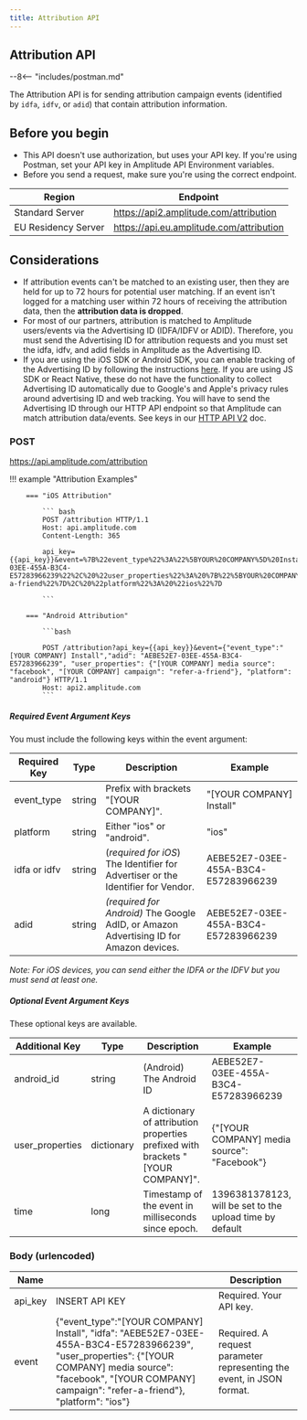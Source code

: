 ```yaml
---
title: Attribution API
---
```


## Attribution API

--8<-- "includes/postman.md"

The Attribution API is for sending attribution campaign events (identified by `idfa`, `idfv`, or `adid`) that contain attribution information.

## Before you begin

-   This API doesn't use authorization, but uses your API key. If you're using Postman, set your API key in Amplitude API Environment variables.
-   Before you send a request, make sure you're using the correct endpoint.

| Region | Endpoint |
| --- | --- |
| Standard Server | <https://api2.amplitude.com/attribution> |
| EU Residency Server | <https://api.eu.amplitude.com/attribution> |

## Considerations


-   If attribution events can't be matched to an existing user, then they are held for up to 72 hours for potential user matching. If an event isn't logged for a matching user within 72 hours of receiving the attribution data, then the **attribution data is dropped**.
-   For most of our partners, attribution is matched to Amplitude users/events via the Advertising ID (IDFA/IDFV or ADID). Therefore, you must send the Advertising ID for attribution requests and you must set the idfa, idfv, and adid fields in Amplitude as the Advertising ID.
-   If you are using the iOS SDK or Android SDK, you can enable tracking of the Advertising ID by following the instructions [here](https://developers.amplitude.com/docs/ios#advertising-id). If you are using JS SDK or React Native, these do not have the functionality to collect Advertising ID automatically due to Google's and Apple's privacy rules around advertising ID and web tracking. You will have to send the Advertising ID through our HTTP API endpoint so that Amplitude can match attribution data/events. See keys in our [HTTP API V2](https://developers.amplitude.com/docs/http-api-v2) doc.



### POST 

https://api.amplitude.com/attribution

!!! example "Attribution Examples"

		=== "iOS Attribution"

			``` bash
			POST /attribution HTTP/1.1
			Host: api.amplitude.com
			Content-Length: 365

			api_key={{api_key}}&event=%7B%22event_type%22%3A%22%5BYOUR%20COMPANY%5D%20Install%22%2C%20%22idfa%22%3A%20%22AEBE52E7-03EE-455A-B3C4-E57283966239%22%2C%20%22user_properties%22%3A%20%7B%22%5BYOUR%20COMPANY%5D%20media%20source%22%3A%20%22facebook%22%2C%20%22%5BYOUR%20COMPANY%5D%20campaign%22%3A%20%22refer-a-friend%22%7D%2C%20%22platform%22%3A%20%22ios%22%7D

			```

		=== "Android Attribution"

			```bash

			POST /attribution?api_key={{api_key}}&event={"event_type":"[YOUR COMPANY] Install","adid": "AEBE52E7-03EE-455A-B3C4-E57283966239", "user_properties": {"[YOUR COMPANY] media source": "facebook", "[YOUR COMPANY] campaign": "refer-a-friend"}, "platform": "android"} HTTP/1.1
			Host: api2.amplitude.com
			```



##### Required Event Argument Keys

You must include the following keys within the event argument:

| Required Key | Type | Description | Example |
| --- | --- | --- | --- |
| event_type | string | Prefix with brackets "[YOUR COMPANY]". | "[YOUR COMPANY] Install" |
| platform | string | Either "ios" or "android". | "ios" |
| idfa or idfv | string | (*required for iOS*) The Identifier for Advertiser or the Identifier for Vendor. | AEBE52E7-03EE-455A-B3C4-E57283966239 |
| adid | string | *(required for Android)* The Google AdID, or Amazon Advertising ID for Amazon devices. | AEBE52E7-03EE-455A-B3C4-E57283966239 |

*Note: For iOS devices, you can send either the IDFA or the IDFV but you must send at least one.*

##### Optional Event Argument Keys

These optional keys are available.

| Additional Key | Type | Description | Example |
| --- | --- | --- | --- |
| android_id | string | (Android) The Android ID | AEBE52E7-03EE-455A-B3C4-E57283966239 |
| user_properties | dictionary | A dictionary of attribution properties prefixed with brackets "[YOUR COMPANY]". | {"[YOUR COMPANY] media source": "Facebook"} |
| time | long | Timestamp of the event in milliseconds since epoch. | 1396381378123, will be set to the upload time by default |

### Body (urlencoded)

|Name|   | Description|
|---|---|---|
|api_key| INSERT API KEY| Required. Your API key.|
|event| {"event_type":"[YOUR COMPANY] Install", "idfa": "AEBE52E7-03EE-455A-B3C4-E57283966239", "user_properties": {"[YOUR COMPANY] media source": "facebook", "[YOUR COMPANY] campaign": "refer-a-friend"}, "platform": "ios"}|Required. A request parameter representing the event, in JSON format.|